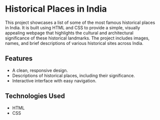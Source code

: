 # Historical Places in India
This project showcases a list of some of the most famous historical places in India. 
It is built using HTML and CSS to provide a simple, visually appealing webpage that highlights the cultural and architectural significance of these historical landmarks.
The project includes images, names, and brief descriptions of various historical sites across India.

## Features
- A clean, responsive design.
- Descriptions of historical places, including their significance.
- Interactive interface with easy navigation.

## Technologies Used
- HTML
- CSS
